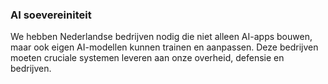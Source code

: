 
### **AI soevereiniteit**

We hebben Nederlandse bedrijven nodig die niet alleen AI-apps bouwen, maar ook eigen AI-modellen kunnen trainen en aanpassen. Deze bedrijven moeten cruciale systemen leveren aan onze overheid, defensie en bedrijven.
